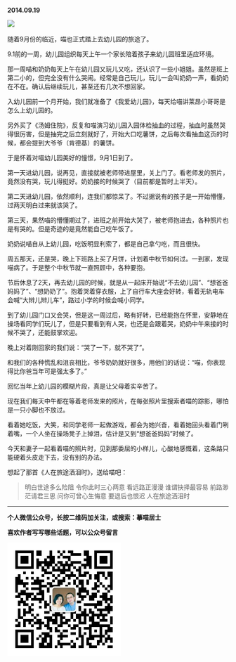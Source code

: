 **2014.09.19**

![](http://upload-images.jianshu.io/upload_images/51001-58ba781ffd1073c7.jpg?imageMogr2/auto-orient/strip%7CimageView2/2/w/1240)

随着9月份的临近，喵也正式踏上去幼儿园的旅途了。

9.1前的一周，幼儿园组织每天上午一个家长陪着孩子来幼儿园班里适应环境。

那一周喵和奶奶每天上午在幼儿园又玩儿又吃，还认识了一些小姐姐。虽然是班上第二小的，但完全没有什么哭闹。经常是自己玩儿，玩儿一会叫奶奶一声，看奶奶在不在。确认后继续玩儿，甚至还有几次不想回家。

入幼儿园前一个月开始，我们就准备了《我爱幼儿园》，每天给喵讲莱昂小哥哥是怎么上幼儿园的。

另外买了《汤姆住院》，反复和喵演习幼儿园入园体检抽血的过程，抽血时虽然哭得很厉害，但是抽完之后立刻就好了，开始大口吃薯饼，之后每次看抽血这页的时候，都会提到大爷爷（肯德基）的薯饼。

于是怀着对喵幼儿园美好的憧憬，9月1日到了。

第一天进幼儿园，说再见，直接就被老师带进屋里，关上门了。看老师发的照片，竟然没有哭，玩儿得挺好。奶奶接的时候哭了（目前都是暂时上半天）。

第二天进幼儿园，依然顺利，连我们都惊呆了。不过据说有的孩子是一开始懵懂，过两天明白过来就该哭了。

第三天，果然喵的懵懂期过了，进班之前开始大哭了，被老师抱进去，各种照片也是有哭的。但是奇迹的是竟然能自己吃午饭了。

奶奶说喵自从上幼儿园，吃饭明显利索了，都是自己拿勺吃，而且很快。

周五那天，还是哭，晚上下班路上买了月饼，计划着中秋节如何过。一到家，发现喵病了。于是整个中秋节就一直照顾中，各种要抱。

节后休息了2天，再去幼儿园的时候，就是从一起床开始说“不去幼儿园”、“想爸爸妈妈了”、“想奶奶了”。抱着哭着穿衣服，上了自行车大座会好转，看着无轨电车会喊“大辫儿辫儿车”，路过小学的时候会喊小同学。

到了幼儿园门口又会哭，但是这一周过后，略有好转，已经能抱在怀里，安静地在操场看同学们玩儿了，但是只要看到有人哭，也还是会跟着哭，奶奶中午来接的时候不哭了，还能鼓掌欢迎。

晚上对着刚回家的我们说：“哭了一下，就不哭了”。

和我们的各种慌乱和沮丧相比，爷爷奶奶就好很多，用他们的话说：“喵，你表现得比你爸当年可是强太多了。”

回忆当年上幼儿园的模糊片段，真是让父母着实辛苦了。

现在我们每天中午都在等着老师发来的照片，在每张照片里搜索者喵的踪影，哪怕是一只小脚也不放过。

看着她吃饭，大笑，和同学老师一起做游戏，都会为她兴奋，看着她回头看着门咧着嘴，一个人坐在操场凳子上掉泪，估计是又到“想爸爸妈妈”时候了。

今天和妻子一起看着喵的照片时，见到那委屈的小样儿，心酸地感慨着，这条路只能硬着头皮走下去，没有别的办法。

想起了那首《人在旅途洒泪时》，送给喵吧：

>明白世途多么险阻
>令你此时三心两意
>看远路正漫漫
>谁谓抉择最容易
>前路渺茫请君三思
>问你可曾心生悔意
>要退后也恨迟
>人在旅途洒泪时



***


**个人微信公众号，长按二维码加关注，或搜索：摹喵居士**

**喜欢作者写写哪些话题，可以公众号留言**

![](https://github.com/jiluofu/jiluofu.github.com/raw/master/momiaojushi/static/qrcode.jpg)